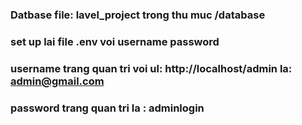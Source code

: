### Datbase file: lavel_project trong thu muc /database
### set up lai file .env voi username password
### username trang quan tri voi ul: http://localhost/admin la:  admin@gmail.com
### password trang quan tri la : adminlogin
